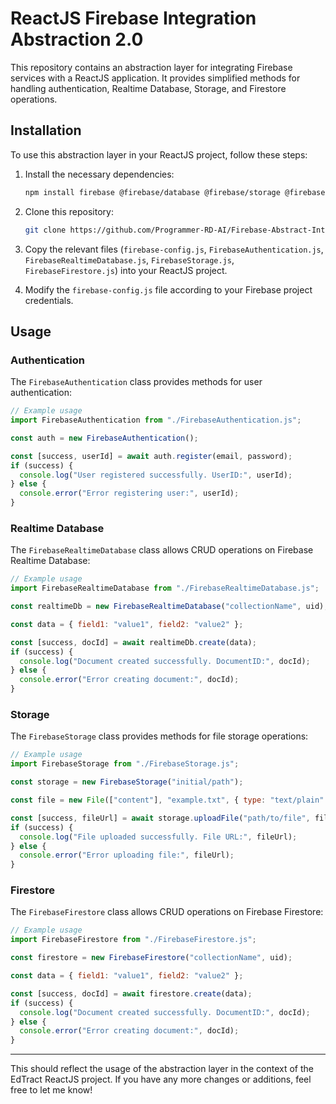 # ReactJS Firebase Integration Abstraction 2.0

This repository contains an abstraction layer for integrating Firebase services with a ReactJS application. It provides simplified methods for handling authentication, Realtime Database, Storage, and Firestore operations.

## Installation

To use this abstraction layer in your ReactJS project, follow these steps:

1. Install the necessary dependencies:

   ```bash
   npm install firebase @firebase/database @firebase/storage @firebase/firestore
   ```

2. Clone this repository:

   ```bash
   git clone https://github.com/Programmer-RD-AI/Firebase-Abstract-Integration.git
   ```

3. Copy the relevant files (`firebase-config.js`, `FirebaseAuthentication.js`, `FirebaseRealtimeDatabase.js`, `FirebaseStorage.js`, `FirebaseFirestore.js`) into your ReactJS project.

4. Modify the `firebase-config.js` file according to your Firebase project credentials.

## Usage

### Authentication

The `FirebaseAuthentication` class provides methods for user authentication:

```javascript
// Example usage
import FirebaseAuthentication from "./FirebaseAuthentication.js";

const auth = new FirebaseAuthentication();

const [success, userId] = await auth.register(email, password);
if (success) {
  console.log("User registered successfully. UserID:", userId);
} else {
  console.error("Error registering user:", userId);
}
```

### Realtime Database

The `FirebaseRealtimeDatabase` class allows CRUD operations on Firebase Realtime Database:

```javascript
// Example usage
import FirebaseRealtimeDatabase from "./FirebaseRealtimeDatabase.js";

const realtimeDb = new FirebaseRealtimeDatabase("collectionName", uid);

const data = { field1: "value1", field2: "value2" };

const [success, docId] = await realtimeDb.create(data);
if (success) {
  console.log("Document created successfully. DocumentID:", docId);
} else {
  console.error("Error creating document:", docId);
}
```

### Storage

The `FirebaseStorage` class provides methods for file storage operations:

```javascript
// Example usage
import FirebaseStorage from "./FirebaseStorage.js";

const storage = new FirebaseStorage("initial/path");

const file = new File(["content"], "example.txt", { type: "text/plain" });

const [success, fileUrl] = await storage.uploadFile("path/to/file", file);
if (success) {
  console.log("File uploaded successfully. File URL:", fileUrl);
} else {
  console.error("Error uploading file:", fileUrl);
}
```

### Firestore

The `FirebaseFirestore` class allows CRUD operations on Firebase Firestore:

```javascript
// Example usage
import FirebaseFirestore from "./FirebaseFirestore.js";

const firestore = new FirebaseFirestore("collectionName", uid);

const data = { field1: "value1", field2: "value2" };

const [success, docId] = await firestore.create(data);
if (success) {
  console.log("Document created successfully. DocumentID:", docId);
} else {
  console.error("Error creating document:", docId);
}
```

<hr>

This should reflect the usage of the abstraction layer in the context of the EdTract ReactJS project. If you have any more changes or additions, feel free to let me know!
